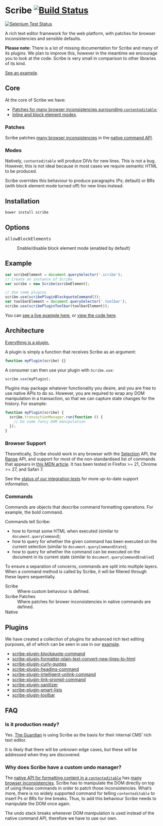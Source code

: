 Scribe [![Build Status](https://travis-ci.org/guardian/scribe.png)](https://travis-ci.org/guardian/scribe)
======

[![Selenium Test Status](https://saucelabs.com/browser-matrix/OliverJAsh.svg)](https://saucelabs.com/u/OliverJAsh)

A rich text editor framework for the web platform, with patches for
browser inconsistencies and sensible defaults.

**Please note:** There is a lot of missing documentation for Scribe and many of
its plugins. We plan to improve this, however in the meantime we encourage
you to look at the code. Scribe is very small in comparison to other libraries
of its kind.

[See an example][example].

## Core

At the core of Scribe we have:

* [Patches for many browser inconsistencies surrounding `contenteditable`](#patches);
* [Inline and block element modes](#modes).

### Patches

Scribe patches [many browser inconsistencies][browser inconsistencies] in the
[native command API][Executing Commands].

### Modes

Natively, `contenteditable` will produce DIVs for new lines. This is not a bug.
However, this is not ideal because in most cases we require semantic HTML to be
produced.

Scribe overrides this behaviour to produce paragraphs (Ps; default) or BRs (with
block element mode turned off) for new lines instead.

## Installation
```
bower install scribe
```

## Options

<dl>
  <dt><pre>allowBlockElements</pre></dt>
  <dd>Enable/disable block element mode (enabled by default)</dd>
</dl>

## Example

``` js
var scribeElement = document.querySelector('.scribe');
// Create an instance of Scribe
var scribe = new Scribe(scribeElement);

// Use some plugins
scribe.use(scribePluginBlockquoteCommand());
var toolbarElement = document.querySelector('.toolbar');
scribe.use(scribePluginToolbar(toolbarElement));
```

You can [see a live example here][example], or [view the code here](https://github.com/guardian/scribe/tree/gh-pages).

## Architecture

[Everything is a plugin.](https://github.com/guardian/scribe/tree/master/src/plugins)

A plugin is simply a function that receives Scribe as an argument:

``` js
function myPlugin(scribe) {}
```

A consumer can then use your plugin with `Scribe.use`:

``` js
scribe.use(myPlugin);
```

Plugins may package whatever functionality you desire, and you are free to use
native APIs to do so. However, you are required to wrap any DOM manipulation in
a transaction, so that we can capture state changes for the history. For
example:

``` js
function myPlugin(scribe) {
  scribe.transactionManager.run(function () {
    // Do some fancy DOM manipulation
  });
}
```

### Browser Support

Theoretically, Scribe should work in any browser with the
[Selection][Selection API] API, the [Range][Range API] API, and support for most
of the non-standardised list of commands that appears in
[this MDN article][Executing Commands]. It has been tested in Firefox >= 21,
Chrome >= 27, and Safari 7.

See the [status of our integration tests](https://travis-ci.org/guardian/scribe)
for more up-to-date support information.

### Commands

Commands are objects that describe command formatting operations. For example,
the bold command.

Commands tell Scribe:

* how to format some HTML when executed (similar to `document.queryCommand`);
* how to query for whether the given command has been executed on the current selection (similar to `document.queryCommandState`);
* how to query for whether the command can be executed on the document in its current state (similar to `document.queryCommandEnabled`)

To ensure a separation of concerns, commands are split into multiple layers.
When a command method is called by Scribe, it will be filtered through these
layers sequentially.

<dl>
  <dt>Scribe</dt>
  <dd>Where custom behaviour is defined.</dd>
  <dt>Scribe Patches</dt>
  <dd>Where patches for brower inconsistencies in native commands are defined.</dd>
  <dt>Native</dt>
</dl>

## Plugins

We have created a collection of plugins for advanced rich text editing purposes,
all of which can be seen in use in our [example][example].
* [scribe-plugin-blockquote-command](https://github.com/guardian/scribe-plugin-blockquote-command)
* [scribe-plugin-formatter-plain-text-convert-new-lines-to-html](https://github.com/guardian/scribe-plugin-formatter-plain-text-convert-new-lines-to-html)
* [scribe-plugin-curly-quotes](https://github.com/guardian/scribe-plugin-curly-quotes)
* [scribe-plugin-heading-command](https://github.com/guardian/scribe-plugin-heading-command)
* [scribe-plugin-intelligent-unlink-command](https://github.com/guardian/scribe-plugin-intelligent-unlink-command)
* [scribe-plugin-link-prompt-command](https://github.com/guardian/scribe-plugin-link-prompt-command)
* [scribe-plugin-sanitizer](https://github.com/guardian/scribe-plugin-sanitizer)
* [scribe-plugin-smart-lists](https://github.com/guardian/scribe-plugin-smart-lists)
* [scribe-plugin-toolbar](https://github.com/guardian/scribe-plugin-toolbar)

## FAQ

### Is it production ready?

Yes. [The Guardian](http://gu.com) is using Scribe as the basis for their
internal CMS’ rich text editor.

It is likely that there will be unknown edge cases, but these will be addressed
when they are discovered.

### Why does Scribe have a custom undo manager?

The [native API for formatting content in a
`contenteditable`][Executing Commands] has [many browser inconsistencies][browser inconsistencies].
Scribe has to manipulate the DOM directly on top of using these commands in order to patch
those inconsistencies. What’s more, there is no widely supported command for
telling `contenteditable` to insert Ps or BRs for line breaks. Thus, to add
this behaviour Scribe needs to manipulate the DOM once again.

The undo stack breaks whenever DOM manipulation is used instead of the native
command API, therefore we have to use our own.

[browser inconsistencies]: https://github.com/guardian/scribe/blob/master/BROWSERINCONSISTENCIES.md
[Executing Commands]: https://developer.mozilla.org/en-US/docs/Rich-Text_Editing_in_Mozilla#Executing_Commands
[Range API]: https://developer.mozilla.org/en-US/docs/Web/API/Range
[Selection API]: https://developer.mozilla.org/en-US/docs/Web/API/Selection
[example]: http://guardian.github.io/scribe
